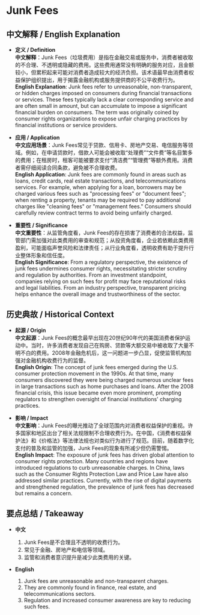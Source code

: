 # Junk Fees

## 中文解释 / English Explanation

* **定义 / Definition**  
  **中文解释**：Junk Fees（垃圾费用）是指在金融交易或服务中，消费者被收取的不合理、不透明或隐藏的费用。这些费用通常没有明确的服务对应，且金额较小，但累积起来可能对消费者造成较大的经济负担。该术语最早由消费者权益保护组织提出，用于揭露金融机构或服务提供商的不公平收费行为。  
  **English Explanation**: Junk fees refer to unreasonable, non-transparent, or hidden charges imposed on consumers during financial transactions or services. These fees typically lack a clear corresponding service and are often small in amount, but can accumulate to impose a significant financial burden on consumers. The term was originally coined by consumer rights organizations to expose unfair charging practices by financial institutions or service providers.

* **应用 / Application**  
  **中文应用场景**：Junk Fees常见于贷款、信用卡、房地产交易、电信服务等领域。例如，在申请贷款时，借款人可能会被收取“处理费”“文件费”等名目繁多的费用；在租房时，租客可能被要求支付“清洁费”“管理费”等额外费用。消费者需仔细阅读合同条款，避免被不合理收费。  
  **English Application**: Junk fees are commonly found in areas such as loans, credit cards, real estate transactions, and telecommunications services. For example, when applying for a loan, borrowers may be charged various fees such as "processing fees" or "document fees"; when renting a property, tenants may be required to pay additional charges like "cleaning fees" or "management fees." Consumers should carefully review contract terms to avoid being unfairly charged.

* **重要性 / Significance**  
  **中文重要性**：从监管角度看，Junk Fees的存在损害了消费者的合法权益，监管部门需加强对此类费用的审查和规范；从投资角度看，企业若依赖此类费用盈利，可能面临声誉风险和法律责任；从行业角度看，透明收费有助于提升行业整体形象和信任度。  
  **English Significance**: From a regulatory perspective, the existence of junk fees undermines consumer rights, necessitating stricter scrutiny and regulation by authorities. From an investment standpoint, companies relying on such fees for profit may face reputational risks and legal liabilities. From an industry perspective, transparent pricing helps enhance the overall image and trustworthiness of the sector.

## 历史典故 / Historical Context

* **起源 / Origin**  
  **中文起源**：Junk Fees的概念最早出现在20世纪90年代的美国消费者保护运动中。当时，许多消费者发现自己在购房、贷款等大额交易中被收取了大量不明不白的费用。2008年金融危机后，这一问题进一步凸显，促使监管机构加强对金融机构收费行为的监督。  
  **English Origin**: The concept of junk fees emerged during the U.S. consumer protection movement in the 1990s. At that time, many consumers discovered they were being charged numerous unclear fees in large transactions such as home purchases and loans. After the 2008 financial crisis, this issue became even more prominent, prompting regulators to strengthen oversight of financial institutions' charging practices.

* **影响 / Impact**  
  **中文影响**：Junk Fees的曝光推动了全球范围内对消费者权益保护的重视。许多国家和地区出台了相关法规限制不合理收费行为。在中国，《消费者权益保护法》和《价格法》等法律法规也对类似行为进行了规范。目前，随着数字化支付的普及和监管的加强，Junk Fees的现象有所减少但仍需警惕。  
  **English Impact**: The exposure of junk fees has driven global attention to consumer rights protection. Many countries and regions have introduced regulations to curb unreasonable charges. In China, laws such as the Consumer Rights Protection Law and Price Law have also addressed similar practices. Currently, with the rise of digital payments and strengthened regulation, the prevalence of junk fees has decreased but remains a concern.

## 要点总结 / Takeaway

* **中文**  
  1. Junk Fees是不合理且不透明的收费行为。
  2. 常见于金融、房地产和电信等领域。
  3. 监管和消费者意识提升是减少此类费用的关键。

* **English**  
  1. Junk fees are unreasonable and non-transparent charges.
  2. They are commonly found in finance, real estate, and telecommunications sectors.
  3. Regulation and increased consumer awareness are key to reducing such fees.